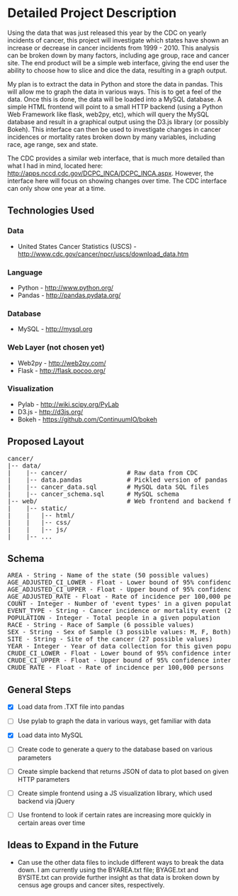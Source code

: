 # Detailed Project Description

Using the data that was just released this year by the CDC on yearly incidents of cancer, this project will investigate which states have shown an increase or decrease in cancer incidents from 1999 - 2010. This analysis can be broken down by many factors, including age group, race and cancer site. The end product will be a simple web interface, giving the end user the ability to choose how to slice and dice the data, resulting in a graph output.

My plan is to extract the data in Python and store the data in pandas. This will allow me to graph the data in various ways. This is to get a feel of the data. Once this is done, the data will be loaded into a MySQL database. A simple HTML frontend will point to a small HTTP backend (using a Python Web Framework like flask, web2py, etc), which will query the MySQL database and result in a graphical output using the D3.js library (or possibly Bokeh). This interface can then be used to investigate changes in cancer incidences or mortality rates broken down by many variables, including race, age range, sex and state. 

The CDC provides a similar web interface, that is much more detailed than what I had in mind, located here: http://apps.nccd.cdc.gov/DCPC_INCA/DCPC_INCA.aspx. However, the interface here will focus on showing changes over time. The CDC interface can only show one year at a time.



## Technologies Used

### Data

- United States Cancer Statistics (USCS) - http://www.cdc.gov/cancer/npcr/uscs/download_data.htm

### Language

- Python - http://www.python.org/
- Pandas - http://pandas.pydata.org/

### Database

- MySQL - http://mysql.org

### Web Layer (not chosen yet)

- Web2py - http://web2py.com/
- Flask - http://flask.pocoo.org/

### Visualization

- Pylab - http://wiki.scipy.org/PyLab
- D3.js - http://d3js.org/
- Bokeh - https://github.com/ContinuumIO/bokeh


## Proposed Layout

<pre>
cancer/
|-- data/
|    |-- cancer/                # Raw data from CDC
|    |-- data.pandas            # Pickled version of pandas data frame of loaded data
|    |-- cancer_data.sql        # MySQL data SQL files
|    |-- cancer_schema.sql      # MySQL schema
|-- web/                        # Web frontend and backend files (including JS, CSS, etc) (Layput TBD)
|    |-- static/
|    |   |-- html/
|    |   |-- css/
|    |   |-- js/
|    |-- ...
</pre>

## Schema

<pre>
AREA - String - Name of the state (50 possible values)
AGE_ADJUSTED_CI_LOWER - Float - Lower bound of 95% confidence interval of the crude rate
AGE_ADJUSTED_CI_UPPER - Float - Upper bound of 95% confidence interval of the crude rate
AGE_ADJUSTED_RATE - Float - Rate of incidence per 100,000 persons, 
COUNT - Integer - Number of 'event types' in a given population
EVENT_TYPE - String - Cancer incidence or mortality event (2 values, incidence or mortality)
POPULATION - Integer - Total people in a given population
RACE - String - Race of Sample (6 possible values)
SEX - String - Sex of Sample (3 possible values: M, F, Both)
SITE - String - Site of the cancer (27 possible values)
YEAR - Integer - Year of data collection for this given population
CRUDE_CI_LOWER - Float - Lower bound of 95% confidence interval of the crude rate
CRUDE_CI_UPPER - Float - Upper bound of 95% confidence interval of the crude rate
CRUDE_RATE - Float - Rate of incidence per 100,000 persons
</pre>

## General Steps

- [x] Load data from .TXT file into pandas
- [ ] Use pylab to graph the data in various ways, get familiar with data
- [X] Load data into MySQL
- [ ] Create code to generate a query to the database based on various parameters
- [ ] Create simple backend that returns JSON of data to plot based on given HTTP parameters
- [ ] Create simple frontend using a JS visualization library, which used backend via jQuery
- [ ] Use frontend to look if certain rates are increasing more quickly in certain areas over time


## Ideas to Expand in the Future

- Can use the other data files to include different ways to break the data down. I am currently using the BYAREA.txt file; BYAGE.txt and BYSITE.txt can provide further insight as that data is broken down by census age groups and cancer sites, respectively. 
